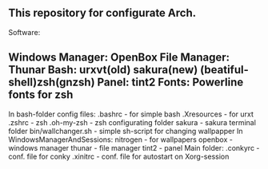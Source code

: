 This repository for configurate Arch.
----------------------------------------
Software:

Windows Manager:
	OpenBox
File Manager:
	Thunar
Bash:
	urxvt(old)
	sakura(new)
	(beatiful-shell)zsh(gnzsh)
Panel:
	tint2
Fonts:
	Powerline fonts for zsh
-----------------------------------------
In bash-folder config files:
	.bashrc - for simple bash
	.Xresources - for urxt 
	.zshrc - zsh
	.oh-my-zsh - zsh configurating folder
	sakura - sakura terminal folder
	bin/wallchanger.sh - simple sh-script for changing wallpapper
In WindowsManagerAndSessions:
	nitrogen - for wallpapers
	openbox - windows manager
	thunar - file manager
	tint2 - panel
Main folder:
	.conkyrc - conf. file for conky
	.xinitrc - conf. file for autostart on Xorg-session

